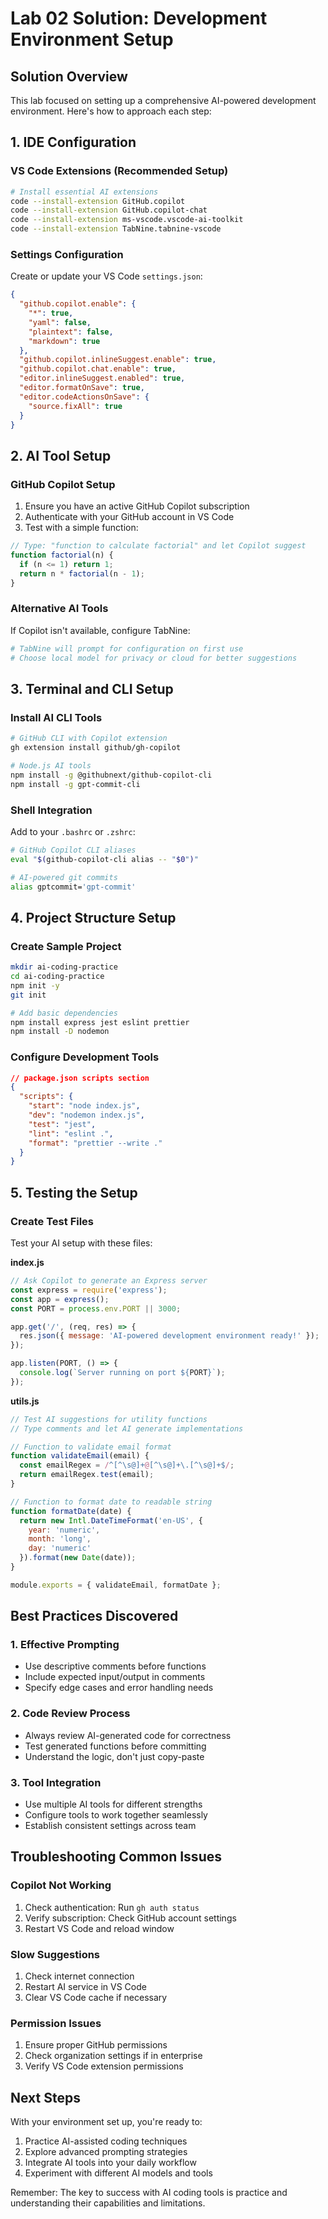 # Lab 02 Solution: Development Environment Setup

## Solution Overview

This lab focused on setting up a comprehensive AI-powered development environment. Here's how to approach each step:

## 1. IDE Configuration

### VS Code Extensions (Recommended Setup)
```bash
# Install essential AI extensions
code --install-extension GitHub.copilot
code --install-extension GitHub.copilot-chat
code --install-extension ms-vscode.vscode-ai-toolkit
code --install-extension TabNine.tabnine-vscode
```

### Settings Configuration
Create or update your VS Code `settings.json`:
```json
{
  "github.copilot.enable": {
    "*": true,
    "yaml": false,
    "plaintext": false,
    "markdown": true
  },
  "github.copilot.inlineSuggest.enable": true,
  "github.copilot.chat.enable": true,
  "editor.inlineSuggest.enabled": true,
  "editor.formatOnSave": true,
  "editor.codeActionsOnSave": {
    "source.fixAll": true
  }
}
```

## 2. AI Tool Setup

### GitHub Copilot Setup
1. Ensure you have an active GitHub Copilot subscription
2. Authenticate with your GitHub account in VS Code
3. Test with a simple function:
```javascript
// Type: "function to calculate factorial" and let Copilot suggest
function factorial(n) {
  if (n <= 1) return 1;
  return n * factorial(n - 1);
}
```

### Alternative AI Tools
If Copilot isn't available, configure TabNine:
```bash
# TabNine will prompt for configuration on first use
# Choose local model for privacy or cloud for better suggestions
```

## 3. Terminal and CLI Setup

### Install AI CLI Tools
```bash
# GitHub CLI with Copilot extension
gh extension install github/gh-copilot

# Node.js AI tools
npm install -g @githubnext/github-copilot-cli
npm install -g gpt-commit-cli
```

### Shell Integration
Add to your `.bashrc` or `.zshrc`:
```bash
# GitHub Copilot CLI aliases
eval "$(github-copilot-cli alias -- "$0")"

# AI-powered git commits
alias gptcommit='gpt-commit'
```

## 4. Project Structure Setup

### Create Sample Project
```bash
mkdir ai-coding-practice
cd ai-coding-practice
npm init -y
git init

# Add basic dependencies
npm install express jest eslint prettier
npm install -D nodemon
```

### Configure Development Tools
```json
// package.json scripts section
{
  "scripts": {
    "start": "node index.js",
    "dev": "nodemon index.js",
    "test": "jest",
    "lint": "eslint .",
    "format": "prettier --write ."
  }
}
```

## 5. Testing the Setup

### Create Test Files
Test your AI setup with these files:

**index.js**
```javascript
// Ask Copilot to generate an Express server
const express = require('express');
const app = express();
const PORT = process.env.PORT || 3000;

app.get('/', (req, res) => {
  res.json({ message: 'AI-powered development environment ready!' });
});

app.listen(PORT, () => {
  console.log(`Server running on port ${PORT}`);
});
```

**utils.js**
```javascript
// Test AI suggestions for utility functions
// Type comments and let AI generate implementations

// Function to validate email format
function validateEmail(email) {
  const emailRegex = /^[^\s@]+@[^\s@]+\.[^\s@]+$/;
  return emailRegex.test(email);
}

// Function to format date to readable string
function formatDate(date) {
  return new Intl.DateTimeFormat('en-US', {
    year: 'numeric',
    month: 'long',
    day: 'numeric'
  }).format(new Date(date));
}

module.exports = { validateEmail, formatDate };
```

## Best Practices Discovered

### 1. Effective Prompting
- Use descriptive comments before functions
- Include expected input/output in comments
- Specify edge cases and error handling needs

### 2. Code Review Process
- Always review AI-generated code for correctness
- Test generated functions before committing
- Understand the logic, don't just copy-paste

### 3. Tool Integration
- Use multiple AI tools for different strengths
- Configure tools to work together seamlessly
- Establish consistent settings across team

## Troubleshooting Common Issues

### Copilot Not Working
1. Check authentication: Run `gh auth status`
2. Verify subscription: Check GitHub account settings
3. Restart VS Code and reload window

### Slow Suggestions
1. Check internet connection
2. Restart AI service in VS Code
3. Clear VS Code cache if necessary

### Permission Issues
1. Ensure proper GitHub permissions
2. Check organization settings if in enterprise
3. Verify VS Code extension permissions

## Next Steps

With your environment set up, you're ready to:
1. Practice AI-assisted coding techniques
2. Explore advanced prompting strategies
3. Integrate AI tools into your daily workflow
4. Experiment with different AI models and tools

Remember: The key to success with AI coding tools is practice and understanding their capabilities and limitations.
